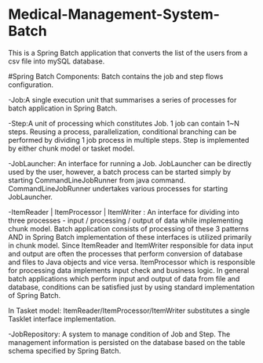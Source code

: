 # Medical-Management-System-Batch
This is a Spring Batch application that converts the list of the users from a csv file into mySQL database.

#Spring Batch Components: Batch contains the job and step flows configuration.

-Job:A single execution unit that summarises a series of processes for batch application in Spring Batch.

-Step:A unit of processing which constitutes Job. 1 job can contain 1~N steps.
 Reusing a process, parallelization, conditional branching can be performed by dividing 1 job process in multiple steps. 
 Step is implemented by either chunk model or tasket model.
 
-JobLauncher: An interface for running a Job. JobLauncher can be directly used by the user, however, a batch process can be started simply
by starting CommandLineJobRunner from java command. CommandLineJobRunner undertakes various processes for starting JobLauncher.

-ItemReader | ItemProcessor | ItemWriter :
An interface for dividing into three processes - input / processing / output of data while implementing chunk model.
Batch application consists of processing of these 3 patterns AND in Spring Batch implementation of these interfaces is utilized primarily in chunk model.
Since ItemReader and ItemWriter responsible for data input and output are often the processes that perform conversion of database and files to Java objects and vice versa.
ItemProcessor which is responsible for processing data implements input check and business logic.
In general batch applications which perform input and output of data from file and database, conditions can be satisfied just by using standard implementation of Spring Batch.

In Tasket model: ItemReader/ItemProcessor/ItemWriter substitutes a single Tasklet interface implementation.

-JobRepository: A system to manage condition of Job and Step. The management information is persisted on the database based on the table schema specified by Spring Batch.
